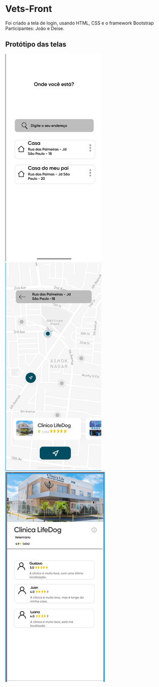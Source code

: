 # Vets-Front

Foi criado a tela de login, usando HTML, CSS e  o framework Bootstrap
Participantes: João e Deise.

## Protótipo das telas

![Endereço](./imagens/endereco.png)
![Endereço](./imagens/map.png)
![Endereço](./imagens/detalhesClinica.png)